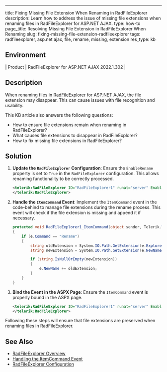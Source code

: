 ---
title: Fixing Missing File Extension When Renaming in RadFileExplorer
description: Learn how to address the issue of missing file extensions when renaming files in RadFileExplorer for ASP.NET AJAX.
type: how-to
page_title: Resolving Missing File Extension in RadFileExplorer When Renaming
slug: fixing-missing-file-extension-radfileexplorer
tags: radfileexplorer, asp.net ajax, file, rename, missing, extension
res_type: kb

## Environment
| Product | RadFileExplorer for ASP.NET AJAX 2022.1.302 |

## Description

When renaming files in [RadFileExplorer](https://docs.telerik.com/devtools/aspnet-ajax/controls/fileexplorer/overview) for ASP.NET AJAX, the file extension may disappear. This can cause issues with file recognition and usability.

This KB article also answers the following questions:
- How to ensure file extensions remain when renaming in RadFileExplorer?
- What causes file extensions to disappear in RadFileExplorer?
- How to fix missing file extensions in RadFileExplorer?

## Solution

1. **Update the `RadFileExplorer` Configuration**:
   Ensure the `EnableRename` property is set to `True` in the `RadFileExplorer` configuration. This allows renaming functionality to be correctly processed.
   ```xml
   <telerik:RadFileExplorer ID="RadFileExplorer1" runat="server" EnableRename="True">
   </telerik:RadFileExplorer>
   ```

2. **Handle the `ItemCommand` Event**:
   Implement the `ItemCommand` event in the code-behind to manage file extensions during the rename process. This event will check if the file extension is missing and append it if necessary.
   ```csharp
   protected void RadFileExplorer1_ItemCommand(object sender, Telerik.Web.UI.RadFileExplorerEventArgs e)
   {
       if (e.Command == "Rename")
       {
           string oldExtension = System.IO.Path.GetExtension(e.ExplorerItem.Path);
           string newExtension = System.IO.Path.GetExtension(e.NewName);

           if (string.IsNullOrEmpty(newExtension))
           {
               e.NewName += oldExtension;
           }
       }
   }
   ```

3. **Bind the Event in the ASPX Page**:
   Ensure the `ItemCommand` event is properly bound in the ASPX page.
   ```xml
   <telerik:RadFileExplorer ID="RadFileExplorer1" runat="server" EnableRename="True" OnItemCommand="RadFileExplorer1_ItemCommand">
   </telerik:RadFileExplorer>
   ```

Following these steps will ensure that file extensions are preserved when renaming files in RadFileExplorer.

## See Also
- [RadFileExplorer Overview](https://docs.telerik.com/devtools/aspnet-ajax/controls/fileexplorer/overview)
- [Handling the ItemCommand Event](https://docs.telerik.com/devtools/aspnet-ajax/controls/fileexplorer/server-side-programming/itemcommand)
- [RadFileExplorer Configuration](https://docs.telerik.com/devtools/aspnet-ajax/controls/fileexplorer/configuration)
